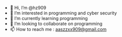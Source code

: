 - 👋 Hi, I’m @hz909
- 👀 I’m interested in programming and cyber security
- 🌱 I’m currently learning programming 
- 💞️ I’m looking to collaborate on programming 
- 📫 How to reach me : aaszzxx909@gmail.com

<!---
hz909/hz909 is a ✨ special ✨ repository because its `README.md` (this file) appears on your GitHub profile.
You can click the Preview link to take a look at your changes.
--->
